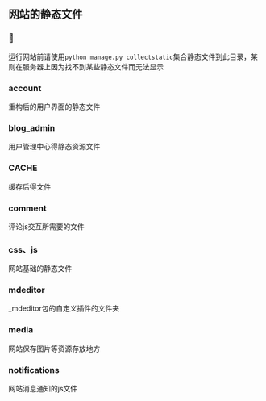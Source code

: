 ## 网站的静态文件

### 👐
运行网站前请使用`python manage.py collectstatic`集合静态文件到此目录，某则在服务器上因为找不到某些静态文件而无法显示

### account
重构后的用户界面的静态文件

### blog_admin
用户管理中心得静态资源文件

### CACHE
缓存后得文件

### comment
评论js交互所需要的文件

### css、js
网站基础的静态文件

### mdeditor
_mdeditor包的自定义插件的文件夹

### media
网站保存图片等资源存放地方

### notifications
网站消息通知的js文件
